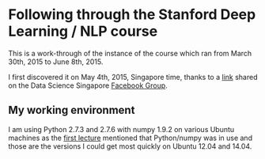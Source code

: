 # Following through the Stanford Deep Learning / NLP course

This is a work-through of the instance of the course which ran from March 30th,
2015 to June 8th, 2015.

I first discovered it on May 4th, 2015, Singapore time, thanks to a [link][post]
shared on the Data Science Singapore [Facebook Group][DSSG].

## My working environment

I am using Python 2.7.3 and 2.7.6 with numpy 1.9.2 on various Ubuntu machines as
the [first lecture][Lect1V] mentioned that Python/numpy was in use and those are
the versions I could get most quickly on Ubuntu 12.04 and 14.04.

[DSSG]: https://www.facebook.com/groups/dataScienceSG/
[post]: https://www.facebook.com/groups/dataScienceSG/permalink/362155827326947/
[Lect1]: http://cs224d.stanford.edu/lectures/CS224d-Lecture1.pdf
[Lect1V]: https://www.youtube.com/watch?v=sU_Yu_USrNc
[syllabus]: http://cs224d.stanford.edu/syllabus.html
